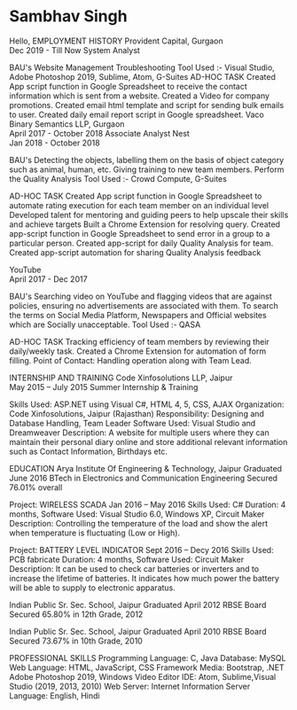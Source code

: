 # Sambhav Singh
Hello,
EMPLOYMENT HISTORY
Provident Capital, Gurgaon  	
Dec 2019 - Till Now
System Analyst

BAU's
Website Management
Troubleshooting
Tool Used :- Visual Studio, Adobe Photoshop 2019, Sublime, Atom, G-Suites 
AD-HOC TASK
Created App script function in Google Spreadsheet to receive the contact information which is sent from a website.
Created a Video for company promotions.
Created email html template and script for sending bulk emails to user.
Created daily email report script in Google spreadsheet.
Vaco Binary Semantics LLP, Gurgaon  	
April 2017 - October 2018
Associate Analyst
Nest  	
Jan 2018 - October 2018

BAU's
Detecting the objects, labelling them on the basis of object category such as animal, human, etc.
Giving training to new team members.
Perform the Quality Analysis
Tool Used :- Crowd Compute, G-Suites 

AD-HOC TASK
Created App script function in Google Spreadsheet to automate rating execution for each team member on an individual level
Developed talent for mentoring and guiding peers to help upscale their skills and achieve targets
Built a Chrome Extension for resolving query. 
Created app-script function in Google Spreadsheet to send error in a group to a particular person.
Created app-script for daily Quality Analysis for team. 
Created app-script automation for sharing Quality Analysis feedback	

YouTube  	
April 2017 - Dec 2017

BAU's
Searching video on YouTube and flagging videos that are against policies, ensuring no advertisements are associated with them.
To search the terms on Social Media Platform, Newspapers and Official websites which are Socially unacceptable.
Tool Used :- QASA

AD-HOC TASK
Tracking efficiency of team members by reviewing their daily/weekly task.
Created a Chrome Extension for automation of form filling.
Point of Contact: Handling operation along with Team Lead.

INTERNSHIP AND TRAINING
Code Xinfosolutions LLP, Jaipur  	
May 2015 – July 2015
Summer Internship & Training

Skills Used: ASP.NET using Visual C#, HTML 4, 5, CSS, AJAX
Organization: Code Xinfosolutions, Jaipur (Rajasthan)
Responsibility: Designing and Database Handling, Team Leader
Software Used: Visual Studio and Dreamweaver
Description: A website for multiple users where they can maintain their personal diary online and store additional relevant information such as Contact Information, Birthdays etc. 

EDUCATION
Arya Institute Of Engineering & Technology, Jaipur
Graduated June 2016
BTech in Electronics and Communication Engineering
Secured 76.01% overall

Project: WIRELESS SCADA
Jan 2016 – May 2016
Skills Used: C#
Duration: 4 months,
Software Used: Visual Studio 6.0, Windows XP, Circuit Maker
Description: Controlling the temperature of the load and show the alert when temperature is fluctuating (Low or High). 

Project: BATTERY LEVEL INDICATOR
Sept 2016 – Decy 2016
Skills Used: PCB fabricate
Duration: 4 months,
Software Used: Circuit Maker
Description: It can be used to check car batteries or inverters and to increase the lifetime of batteries. It indicates how much power the battery will be able to supply to electronic apparatus.

Indian Public Sr. Sec. School, Jaipur
Graduated April 2012
RBSE Board
Secured 65.80% in 12th Grade, 2012

Indian Public Sr. Sec. School, Jaipur
Graduated April 2010
RBSE Board
Secured 73.67% in 10th Grade, 2010

PROFESSIONAL SKILLS
Programming Language: 
C, Java
Database: 
MySQL
Web Language:
HTML, JavaScript, CSS
Framework
Media: 
Bootstrap, .NET
Adobe Photoshop 2019, Windows Video Editor
IDE: 
Atom, Sublime,Visual Studio (2019, 2013, 2010)
Web Server: 
Internet Information Server
Language:
English, Hindi


